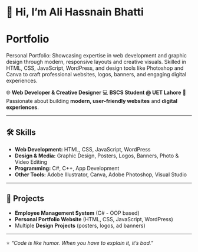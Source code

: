 # 👋 Hi, I’m Ali Hassnain Bhatti

# Portfolio
Personal Portfolio: Showcasing expertise in web development and graphic design through modern, responsive layouts and creative visuals. Skilled in HTML, CSS, JavaScript, WordPress, and design tools like Photoshop and Canva to craft professional websites, logos, banners, and engaging digital experiences.


🌐 **Web Developer & Creative Designer**
💻 **BSCS Student @ UET Lahore**
🚀 Passionate about building **modern, user-friendly websites** and **digital experiences**.

---

## 🛠 Skills
- **Web Development:** HTML, CSS, JavaScript, WordPress  
- **Design & Media:** Graphic Design, Posters, Logos, Banners, Photo & Video Editing  
- **Programming:** C#, C++, App Development  
- **Other Tools:** Adobe Illustrator, Canva, Adobe Photoshop, Visual Studio  

---

## 📂 Projects
- **Employee Management System** (C# - OOP based)  
- **Personal Portfolio Website** (HTML, CSS, JavaScript, WordPress)
- Multiple **Design Projects** (posters, logos, ad banners)  


---

⭐ *“Code is like humor. When you have to explain it, it’s bad.”*
